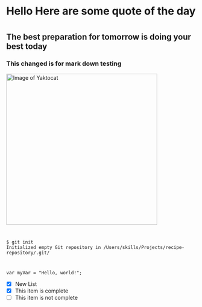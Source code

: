 # 
<h1>Hello Here are some quote of the day</h1>

#
#
#
<h2>The best preparation for tomorrow is doing your best today</h2>

<h3>This changed is for mark down testing</h3>
<img alt="Image of Yaktocat" src=https://octodex.github.com/images/yaktocat.png width=400>

#
```
$ git init
Initialized empty Git repository in /Users/skills/Projects/recipe-repository/.git/
```
#
```
var myVar = "Hello, world!";

```

- [x] New List
- [x] This item is complete
- [ ] This item is not complete
